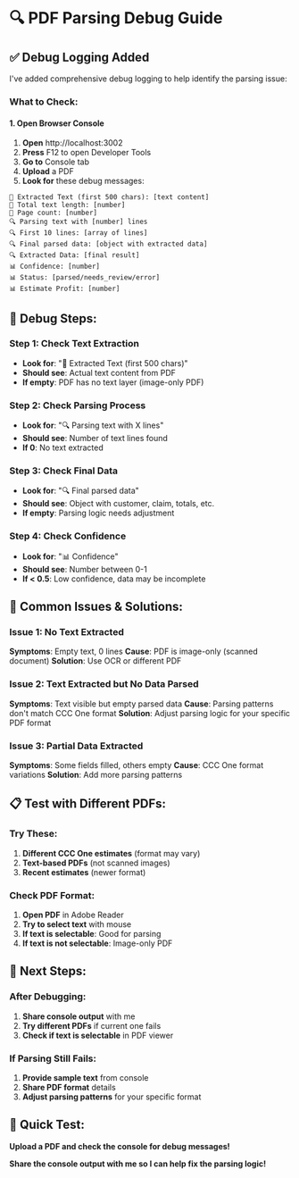 # 🔍 **PDF Parsing Debug Guide**

## ✅ **Debug Logging Added**

I've added comprehensive debug logging to help identify the parsing issue:

### **What to Check:**

#### **1. Open Browser Console**
1. **Open** http://localhost:3002
2. **Press** F12 to open Developer Tools
3. **Go to** Console tab
4. **Upload** a PDF
5. **Look for** these debug messages:

```
📄 Extracted Text (first 500 chars): [text content]
📄 Total text length: [number]
📄 Page count: [number]
🔍 Parsing text with [number] lines
🔍 First 10 lines: [array of lines]
🔍 Final parsed data: [object with extracted data]
🔍 Extracted Data: [final result]
📊 Confidence: [number]
📊 Status: [parsed/needs_review/error]
📊 Estimate Profit: [number]
```

## 🧪 **Debug Steps:**

### **Step 1: Check Text Extraction**
- **Look for**: "📄 Extracted Text (first 500 chars)"
- **Should see**: Actual text content from PDF
- **If empty**: PDF has no text layer (image-only PDF)

### **Step 2: Check Parsing Process**
- **Look for**: "🔍 Parsing text with X lines"
- **Should see**: Number of text lines found
- **If 0**: No text extracted

### **Step 3: Check Final Data**
- **Look for**: "🔍 Final parsed data"
- **Should see**: Object with customer, claim, totals, etc.
- **If empty**: Parsing logic needs adjustment

### **Step 4: Check Confidence**
- **Look for**: "📊 Confidence"
- **Should see**: Number between 0-1
- **If < 0.5**: Low confidence, data may be incomplete

## 🔧 **Common Issues & Solutions:**

### **Issue 1: No Text Extracted**
**Symptoms**: Empty text, 0 lines
**Cause**: PDF is image-only (scanned document)
**Solution**: Use OCR or different PDF

### **Issue 2: Text Extracted but No Data Parsed**
**Symptoms**: Text visible but empty parsed data
**Cause**: Parsing patterns don't match CCC One format
**Solution**: Adjust parsing logic for your specific PDF format

### **Issue 3: Partial Data Extracted**
**Symptoms**: Some fields filled, others empty
**Cause**: CCC One format variations
**Solution**: Add more parsing patterns

## 📋 **Test with Different PDFs:**

### **Try These:**
1. **Different CCC One estimates** (format may vary)
2. **Text-based PDFs** (not scanned images)
3. **Recent estimates** (newer format)

### **Check PDF Format:**
1. **Open PDF** in Adobe Reader
2. **Try to select text** with mouse
3. **If text is selectable**: Good for parsing
4. **If text is not selectable**: Image-only PDF

## 🎯 **Next Steps:**

### **After Debugging:**
1. **Share console output** with me
2. **Try different PDFs** if current one fails
3. **Check if text is selectable** in PDF viewer

### **If Parsing Still Fails:**
1. **Provide sample text** from console
2. **Share PDF format** details
3. **Adjust parsing patterns** for your specific format

## 🚀 **Quick Test:**

**Upload a PDF and check the console for debug messages!**

**Share the console output with me so I can help fix the parsing logic!**
